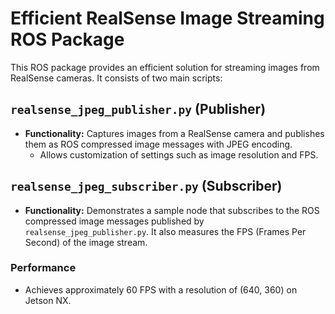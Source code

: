 # Efficient RealSense Image Streaming ROS Package

This ROS package provides an efficient solution for streaming images from RealSense cameras. It consists of two main scripts:

## `realsense_jpeg_publisher.py` (Publisher)
- **Functionality:** Captures images from a RealSense camera and publishes them as ROS compressed image messages with JPEG encoding.
  - Allows customization of settings such as image resolution and FPS.

## `realsense_jpeg_subscriber.py` (Subscriber)
- **Functionality:** Demonstrates a sample node that subscribes to the ROS compressed image messages published by `realsense_jpeg_publisher.py`. It also measures the FPS (Frames Per Second) of the image stream.

### Performance
- Achieves approximately 60 FPS with a resolution of (640, 360) on Jetson NX.